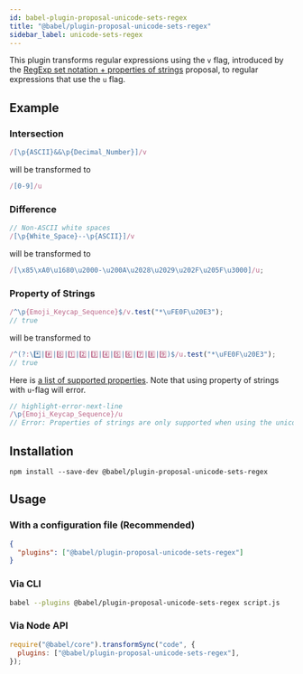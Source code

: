 ```yaml
---
id: babel-plugin-proposal-unicode-sets-regex
title: "@babel/plugin-proposal-unicode-sets-regex"
sidebar_label: unicode-sets-regex
---
```


This plugin transforms regular expressions using the `v` flag, introduced by the [RegExp set notation + properties of strings](https://github.com/tc39/proposal-regexp-set-notation) proposal, to regular expressions that use the `u` flag.

## Example

### Intersection
```js title="input.js"
/[\p{ASCII}&&\p{Decimal_Number}]/v
```

will be transformed to

```js title="output.js"
/[0-9]/u
```

### Difference
```js title="input.js"
// Non-ASCII white spaces
/[\p{White_Space}--\p{ASCII}]/v
```

will be transformed to

```js title="output.js"
/[\x85\xA0\u1680\u2000-\u200A\u2028\u2029\u202F\u205F\u3000]/u;
```

### Property of Strings
```js title="input.js"
/^\p{Emoji_Keycap_Sequence}$/v.test("*\uFE0F\u20E3");
// true
```

will be transformed to

```js title="output.js"
/^(?:\*️⃣|#️⃣|0️⃣|1️⃣|2️⃣|3️⃣|4️⃣|5️⃣|6️⃣|7️⃣|8️⃣|9️⃣)$/u.test("*\uFE0F\u20E3");
// true
```

Here is [a list of supported properties](https://github.com/tc39/proposal-regexp-unicode-sequence-properties#proposed-solution). Note that using property of strings with `u`-flag will error.
```js title="input.js"
// highlight-error-next-line
/\p{Emoji_Keycap_Sequence}/u
// Error: Properties of strings are only supported when using the unicodeSets (v) flag.
```

## Installation

```shell npm2yarn
npm install --save-dev @babel/plugin-proposal-unicode-sets-regex
```

## Usage

### With a configuration file (Recommended)

```json title="babel.config.json"
{
  "plugins": ["@babel/plugin-proposal-unicode-sets-regex"]
}
```

### Via CLI

```sh title="Shell"
babel --plugins @babel/plugin-proposal-unicode-sets-regex script.js
```

### Via Node API

```js title="JavaScript"
require("@babel/core").transformSync("code", {
  plugins: ["@babel/plugin-proposal-unicode-sets-regex"],
});
```
